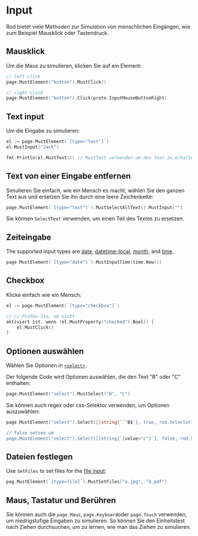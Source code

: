 # Input

Rod bietet viele Methoden zur Simulation von menschlichen Eingängen, wie zum Beispiel Mausklick oder Tastendruck.

## Mausklick

Um die Maus zu simulieren, klicken Sie auf ein Element:

```go
// left click
page.MustElement("button").MustClick()

// right click
page.MustElement("button").Click(proto.InputMouseButtonRight)
```

## Text input

Um die Eingabe zu simulieren:

```go
el := page.MustElement(`[type="text"]`)
el.MustInput("Jack")

fmt.Println(el.MustText()) // MustText verwenden um den Text zu erhalten
```

## Text von einer Eingabe entfernen

Simulieren Sie einfach, wie ein Mensch es macht, wählen Sie den ganzen Text aus und ersetzen Sie ihn durch eine leere Zeichenkette:

```go
page.MustElement(`[type="text"]`).MustSelectAllText().MustInput("")
```

Sie können `SelectText` verwenden, um einen Teil des Textes zu ersetzen.

## Zeiteingabe

The supported input types are [date](https://developer.mozilla.org/en-US/docs/Web/HTML/Element/input/date), [datetime-local](https://developer.mozilla.org/en-US/docs/Web/HTML/Element/input/datetime-local), [month](https://developer.mozilla.org/en-US/docs/Web/HTML/Element/input/month), and [time](https://developer.mozilla.org/en-US/docs/Web/HTML/Element/input/time).

```go
page.MustElement(`[type="date"]`).MustInputTime(time.Now())
```

## Checkbox

Klicke einfach wie ein Mensch:

```go
el := page.MustElement(`[type="checkbox"]`)

// // Prüfen Sie, ob nicht
aktiviert ist, wenn !el.MustProperty("checked").Bool() {
    el.MustClick()
}
```

## Optionen auswählen

Wählen Sie Optionen in [`<select>`](https://developer.mozilla.org/en-US/docs/Web/HTML/Element/select).

Der folgende Code wird Optionen auswählen, die den Text "B" oder "C" enthalten:

```go
page.MustElement("select").MustSelect("B", "C")
```

Sie können auch regex oder css-Selektor verwenden, um Optionen auszuwählen:

```go
page.MustElement("select").Select([]string{``^B$`}, true, rod.SelectorTypeRegex)

// false setzen um
page.MustElement("select").Select([]string{`[value="c"]`}, false, rod.SelectorTypeCSSSector)
```

## Dateien festlegen

Use `SetFiles` to set files for the [file input](https://developer.mozilla.org/en-US/docs/Web/HTML/Element/input/file):

```go
pag.MustElement(`[type=file]`).MustSetFiles("a.jpg", "b.pdf")
```

## Maus, Tastatur und Berühren

Sie können auch die `page.Maus`, `page.Keyboard`oder `page.Touch` verwenden, um niedrigstufige Eingaben zu simulieren. So können Sie den Einheitstest nach Ziehen durchsuchen, um zu lernen, wie man das Ziehen zu simulieren.

